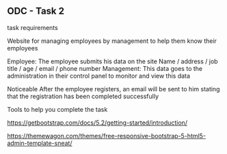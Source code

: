 
## ODC - Task 2

task requirements

Website for managing employees by management to help them know their employees

Employee: The employee submits his data on the site
Name / address / job title / age / email / phone number
Management: This data goes to the administration in their control panel to monitor and view this data

Noticeable
After the employee registers, an email will be sent to him stating that the registration has been completed successfully

Tools to help you complete the task

https://getbootstrap.com/docs/5.2/getting-started/introduction/

https://themewagon.com/themes/free-responsive-bootstrap-5-html5-admin-template-sneat/
